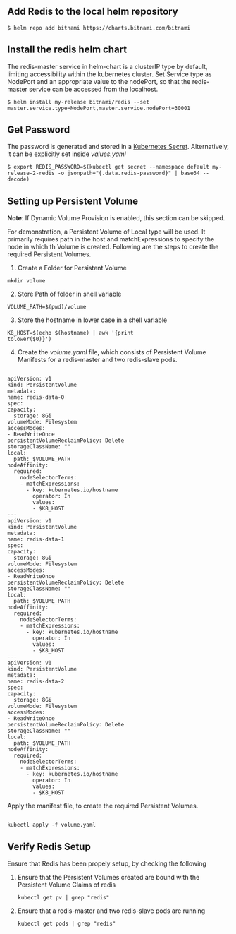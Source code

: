 <h2>Add Redis to the local helm repository</h2>
<code>$ helm repo add bitnami https://charts.bitnami.com/bitnami</code>

<h2>Install the redis helm chart</h2>
<p>The redis-master service in helm-chart is a clusterIP type by default, limiting accessibility within the kubernetes cluster. Set Service type as NodePort and an appropriate value to the nodePort, so that the redis-master service can be accessed from the localhost.</p>
<code>$ helm install my-release bitnami/redis --set master.service.type=NodePort,master.service.nodePort=30001</code>

<h2>Get Password</h2>
<p>The password is generated and stored in a <a href="https://kubernetes.io/docs/concepts/configuration/secret/">Kubernetes Secret</a>. Alternatively, it can be explicitly set inside <i>values.yaml</i> </p>
<code>$ export REDIS_PASSWORD=$(kubectl get secret --namespace default my-release-2-redis -o jsonpath="{.data.redis-password}" | base64 --decode)</code>

<h2>Setting up Persistent Volume</h2>

<b>Note</b>: If Dynamic Volume Provision is enabled, this section can be skipped. 
<p>For demonstration, a Persistent Volume of Local type will be used. It primarily requires path in the host and matchExpressions to specify the node in which th Volume is created. Following are the steps to create the required Persistent Volumes.</p> 

1. <p>Create a Folder for Persistent Volume</p>
<code>mkdir volume</code>

2. <p>Store Path of folder in shell variable</p>
<code>VOLUME_PATH=$(pwd)/volume</code>

3. <p>Store the hostname in lower case in a shell variable</p>
<code>K8_HOST=$(echo $(hostname) | awk '{print tolower($0)}')</code>

4. Create the <i>volume.yaml</i> file, which consists of Persistent Volume Manifests for a redis-master and two redis-slave pods.
<pre><code>
apiVersion: v1
kind: PersistentVolume
metadata:
name: redis-data-0
spec:
capacity:
  storage: 8Gi
volumeMode: Filesystem
accessModes:
- ReadWriteOnce
persistentVolumeReclaimPolicy: Delete
storageClassName: ""
local:
  path: $VOLUME_PATH
nodeAffinity:
  required:
    nodeSelectorTerms:
    - matchExpressions:
      - key: kubernetes.io/hostname
        operator: In
        values:
        - $K8_HOST
---
apiVersion: v1
kind: PersistentVolume
metadata:
name: redis-data-1
spec:
capacity:
  storage: 8Gi
volumeMode: Filesystem
accessModes:
- ReadWriteOnce
persistentVolumeReclaimPolicy: Delete
storageClassName: ""
local:
  path: $VOLUME_PATH
nodeAffinity:
  required:
    nodeSelectorTerms:
    - matchExpressions:
      - key: kubernetes.io/hostname
        operator: In
        values:
        - $K8_HOST
---
apiVersion: v1
kind: PersistentVolume
metadata:
name: redis-data-2
spec:
capacity:
  storage: 8Gi
volumeMode: Filesystem
accessModes:
- ReadWriteOnce
persistentVolumeReclaimPolicy: Delete
storageClassName: ""
local:
  path: $VOLUME_PATH
nodeAffinity:
  required:
    nodeSelectorTerms:
    - matchExpressions:
      - key: kubernetes.io/hostname
        operator: In
        values:
        - $K8_HOST
</code></pre>

<p>Apply the manifest file, to create the required Persistent Volumes.</p>
<pre><code>
kubectl apply -f volume.yaml
</code></pre>

<h2>Verify Redis Setup</h2>
<p>Ensure that Redis has been propely setup, by checking the following</p>

1. <p>Ensure that the Persistent Volumes created are bound with the Persistent Volume Claims of redis</p>
    <code>kubectl get pv | grep "redis"</code>
2. <p>Ensure that a redis-master and two redis-slave pods are running</p>
    <code>kubectl get pods | grep "redis"</code>
 


